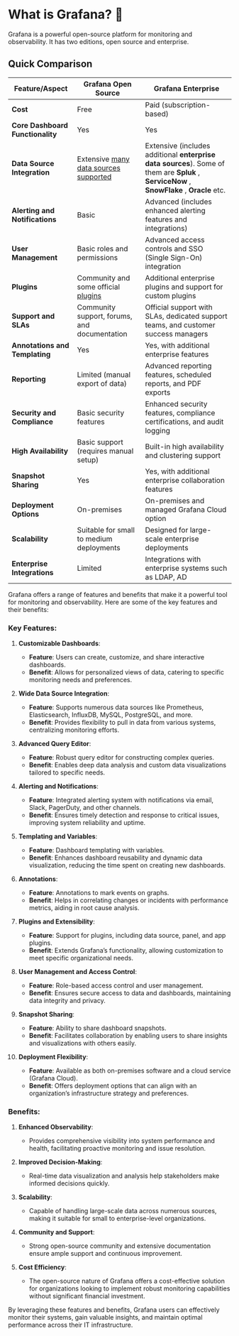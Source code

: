 
# What is Grafana? 🤔
Grafana is a powerful open-source platform for monitoring and observability. It has two editions, open source and enterprise.

## Quick Comparison

| Feature/Aspect                      | Grafana Open Source                     | Grafana Enterprise                      |
|-------------------------------------|-----------------------------------------|-----------------------------------------|
| **Cost**                            | Free                                    | Paid (subscription-based)               |
| **Core Dashboard Functionality**    | Yes                                     | Yes                                     |
| **Data Source Integration**         | Extensive [many data sources supported](https://grafana.com/docs/grafana/latest/datasources/) | Extensive (includes additional **enterprise data sources**). Some of them are **Spluk** , **ServiceNow** , **SnowFlake** , **Oracle** etc. |
| **Alerting and Notifications**      | Basic                                   | Advanced (includes enhanced alerting features and integrations) |
| **User Management**                 | Basic roles and permissions             | Advanced access controls and SSO (Single Sign-On) integration |
| **Plugins**                         | Community and some official [plugins](https://grafana.com/docs/plugins/)     | Additional enterprise plugins and support for custom plugins |
| **Support and SLAs**                | Community support, forums, and documentation | Official support with SLAs, dedicated support teams, and customer success managers |
| **Annotations and Templating**      | Yes                                     | Yes, with additional enterprise features |
| **Reporting**                       | Limited (manual export of data)         | Advanced reporting features, scheduled reports, and PDF exports |
| **Security and Compliance**         | Basic security features                 | Enhanced security features, compliance certifications, and audit logging |
| **High Availability**               | Basic support (requires manual setup)   | Built-in high availability and clustering support |
| **Snapshot Sharing**                | Yes                                     | Yes, with additional enterprise collaboration features |
| **Deployment Options**              | On-premises                             | On-premises and managed Grafana Cloud option |
| **Scalability**                     | Suitable for small to medium deployments | Designed for large-scale enterprise deployments |
| **Enterprise Integrations**         | Limited                                 | Integrations with enterprise systems such as LDAP, AD |



Grafana offers a range of features and benefits that make it a powerful tool for monitoring and observability. Here are some of the key features and their benefits:

### Key Features:

1. **Customizable Dashboards**:
   - **Feature**: Users can create, customize, and share interactive dashboards.
   - **Benefit**: Allows for personalized views of data, catering to specific monitoring needs and preferences.

2. **Wide Data Source Integration**:
   - **Feature**: Supports numerous data sources like Prometheus, Elasticsearch, InfluxDB, MySQL, PostgreSQL, and more.
   - **Benefit**: Provides flexibility to pull in data from various systems, centralizing monitoring efforts.

3. **Advanced Query Editor**:
   - **Feature**: Robust query editor for constructing complex queries.
   - **Benefit**: Enables deep data analysis and custom data visualizations tailored to specific needs.

4. **Alerting and Notifications**:
   - **Feature**: Integrated alerting system with notifications via email, Slack, PagerDuty, and other channels.
   - **Benefit**: Ensures timely detection and response to critical issues, improving system reliability and uptime.

5. **Templating and Variables**:
   - **Feature**: Dashboard templating with variables.
   - **Benefit**: Enhances dashboard reusability and dynamic data visualization, reducing the time spent on creating new dashboards.

6. **Annotations**:
   - **Feature**: Annotations to mark events on graphs.
   - **Benefit**: Helps in correlating changes or incidents with performance metrics, aiding in root cause analysis.

7. **Plugins and Extensibility**:
   - **Feature**: Support for plugins, including data source, panel, and app plugins.
   - **Benefit**: Extends Grafana’s functionality, allowing customization to meet specific organizational needs.

8. **User Management and Access Control**:
   - **Feature**: Role-based access control and user management.
   - **Benefit**: Ensures secure access to data and dashboards, maintaining data integrity and privacy.

9. **Snapshot Sharing**:
   - **Feature**: Ability to share dashboard snapshots.
   - **Benefit**: Facilitates collaboration by enabling users to share insights and visualizations with others easily.

10. **Deployment Flexibility**:
    - **Feature**: Available as both on-premises software and a cloud service (Grafana Cloud).
    - **Benefit**: Offers deployment options that can align with an organization’s infrastructure strategy and preferences.

### Benefits:

1. **Enhanced Observability**:
   - Provides comprehensive visibility into system performance and health, facilitating proactive monitoring and issue resolution.

2. **Improved Decision-Making**:
   - Real-time data visualization and analysis help stakeholders make informed decisions quickly.

3. **Scalability**:
   - Capable of handling large-scale data across numerous sources, making it suitable for small to enterprise-level organizations.

4. **Community and Support**:
   - Strong open-source community and extensive documentation ensure ample support and continuous improvement.

5. **Cost Efficiency**:
   - The open-source nature of Grafana offers a cost-effective solution for organizations looking to implement robust monitoring capabilities without significant financial investment.

By leveraging these features and benefits, Grafana users can effectively monitor their systems, gain valuable insights, and maintain optimal performance across their IT infrastructure.
